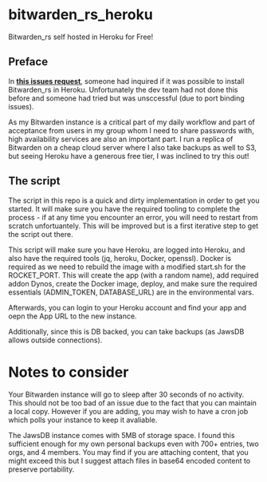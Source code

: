 # bitwarden_rs_heroku
Bitwarden_rs self hosted in Heroku for Free!

## Preface
In **[this issues request](https://github.com/dani-garcia/bitwarden_rs/issues/954)**, someone had inquired if it was possible to install Bitwarden_rs in Heroku. Unfortunately the dev team had not done this before and someone had tried but was unsccessful (due to port binding issues).

As my Bitwarden instance is a critical part of my daily workflow and part of acceptance from users in my group whom I need to share passwords with, high availability services are also an important part. I run a replica of Bitwarden on a cheap cloud server where I also take backups as well to S3, but seeing Heroku have a generous free tier, I was inclined to try this out!

## The script

The script in this repo is a quick and dirty implementation in order to get you started. It will make sure you have the required tooling to complete the process - if at any time you encounter an error, you will need to restart from scratch unfortuantely. This will be improved but is a first iterative step to get the script out there.

This script will make sure you have Heroku, are logged into Heroku, and also have the required tools (jq, heroku, Docker, openssl). Docker is required as we need to rebuild the image with a modified start.sh for the ROCKET_PORT. This will create the app (with a random name), add required addon Dynos, create the Docker image, deploy, and make sure the required essentials (ADMIN_TOKEN, DATABASE_URL) are in the environmental vars. 

Afterwards, you can login to your Heroku account and find your app and oepn the App URL to the new instance. 

Additionally, since this is DB backed, you can take backups (as JawsDB allows outside connections).

# Notes to consider

Your Bitwarden instance will go to sleep after 30 seconds of no activity. This should not be too bad of an issue due to the fact that you can maintain a local copy. However if you are adding, you may wish to have a cron job which polls your instance to keep it avaliable. 

The JawsDB instance comes with 5MB of storage space. I found this sufficient enough for my own personal backups even with 700+ entries, two orgs, and 4 members. You may find if you are attaching content, that you might exceed this but I suggest attach files in base64 encoded content to preserve portability.
